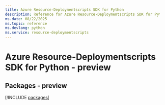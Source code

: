```yaml
---
title: Azure Resource-Deploymentscripts SDK for Python
description: Reference for Azure Resource-Deploymentscripts SDK for Python
ms.date: 08/22/2025
ms.topic: reference
ms.devlang: python
ms.service: resource-deploymentscripts
---
```

# Azure Resource-Deploymentscripts SDK for Python - preview
## Packages - preview
[!INCLUDE [packages](resource-deploymentscripts-index.md)]